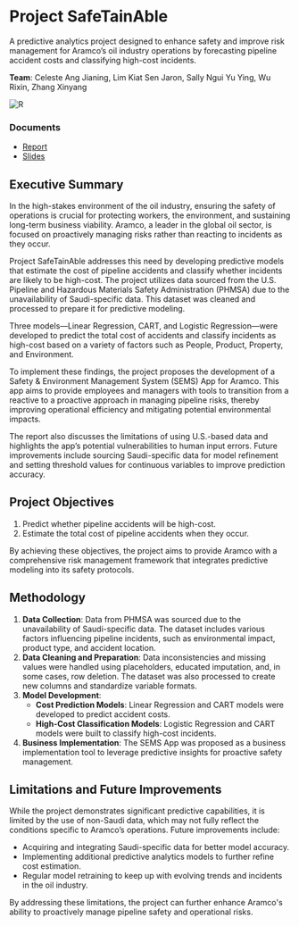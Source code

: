 # Project SafeTainAble

A predictive analytics project designed to enhance safety and improve risk management for Aramco’s oil industry operations by forecasting pipeline accident costs and classifying high-cost incidents.

**Team**: Celeste Ang Jianing, Lim Kiat Sen Jaron, Sally Ngui Yu Ying, Wu Rixin, Zhang Xinyang

![R](https://camo.githubusercontent.com/b66f76d657fe662500977c6730941ccff0c0cec4bb8564db9a28e70b4887b627/68747470733a2f2f696d672e736869656c64732e696f2f62616467652f722d2532333237364443332e7376673f7374796c653d666f722d7468652d6261646765266c6f676f3d72266c6f676f436f6c6f723d7768697465)

### Documents

- [Report](https://github.com/thenewgoat/safetainable/blob/main/SafeTainAble_Report.docx)
- [Slides](https://github.com/thenewgoat/safetainable/blob/main/SafeTainAble_Slides.pptx)

## Executive Summary

In the high-stakes environment of the oil industry, ensuring the safety of operations is crucial for protecting workers, the environment, and sustaining long-term business viability. Aramco, a leader in the global oil sector, is focused on proactively managing risks rather than reacting to incidents as they occur. 

Project SafeTainAble addresses this need by developing predictive models that estimate the cost of pipeline accidents and classify whether incidents are likely to be high-cost. The project utilizes data sourced from the U.S. Pipeline and Hazardous Materials Safety Administration (PHMSA) due to the unavailability of Saudi-specific data. This dataset was cleaned and processed to prepare it for predictive modeling.

Three models—Linear Regression, CART, and Logistic Regression—were developed to predict the total cost of accidents and classify incidents as high-cost based on a variety of factors such as People, Product, Property, and Environment. 

To implement these findings, the project proposes the development of a Safety & Environment Management System (SEMS) App for Aramco. This app aims to provide employees and managers with tools to transition from a reactive to a proactive approach in managing pipeline risks, thereby improving operational efficiency and mitigating potential environmental impacts.

The report also discusses the limitations of using U.S.-based data and highlights the app’s potential vulnerabilities to human input errors. Future improvements include sourcing Saudi-specific data for model refinement and setting threshold values for continuous variables to improve prediction accuracy.

## Project Objectives

1. Predict whether pipeline accidents will be high-cost.
2. Estimate the total cost of pipeline accidents when they occur.

By achieving these objectives, the project aims to provide Aramco with a comprehensive risk management framework that integrates predictive modeling into its safety protocols.

## Methodology

1. **Data Collection**: Data from PHMSA was sourced due to the unavailability of Saudi-specific data. The dataset includes various factors influencing pipeline incidents, such as environmental impact, product type, and accident location.
2. **Data Cleaning and Preparation**: Data inconsistencies and missing values were handled using placeholders, educated imputation, and, in some cases, row deletion. The dataset was also processed to create new columns and standardize variable formats.
3. **Model Development**:
   - **Cost Prediction Models**: Linear Regression and CART models were developed to predict accident costs.
   - **High-Cost Classification Models**: Logistic Regression and CART models were built to classify high-cost incidents.
4. **Business Implementation**: The SEMS App was proposed as a business implementation tool to leverage predictive insights for proactive safety management.

## Limitations and Future Improvements

While the project demonstrates significant predictive capabilities, it is limited by the use of non-Saudi data, which may not fully reflect the conditions specific to Aramco’s operations. Future improvements include:
- Acquiring and integrating Saudi-specific data for better model accuracy.
- Implementing additional predictive analytics models to further refine cost estimation.
- Regular model retraining to keep up with evolving trends and incidents in the oil industry.

By addressing these limitations, the project can further enhance Aramco's ability to proactively manage pipeline safety and operational risks.


